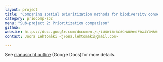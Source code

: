 ```yaml
---
layout: project
title: "Comparing spatial prioritization methods for biodiversity conservation and ecosystem service supply in Europe"
category: priocomp-sp2
menu: "Sub-project 2: Prioritization comparison"
github:
website: https://docs.google.com/document/d/1USW16z6CSCNGN9edF0XJblMBMr_vAMfZg4ly_N8bewE/edit?usp=sharing
contact: Joona Lehtomäki <joona.lehtomaki@gmail.com>

---
```


See [manuscript outline](https://docs.google.com/document/d/1USW16z6CSCNGN9edF0XJblMBMr_vAMfZg4ly_N8bewE/edit?usp=sharing) (Google Docs) for more details.
